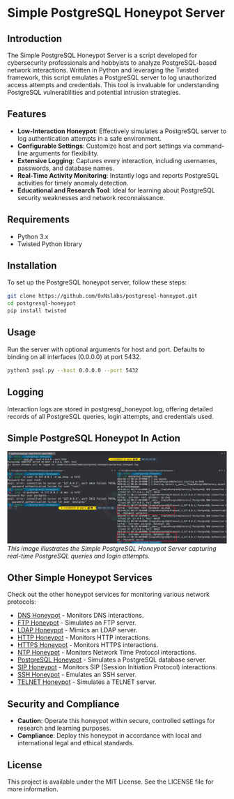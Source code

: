 # Simple PostgreSQL Honeypot Server

## Introduction
The Simple PostgreSQL Honeypot Server is a script developed for cybersecurity professionals and hobbyists to analyze PostgreSQL-based network interactions. Written in Python and leveraging the Twisted framework, this script emulates a PostgreSQL server to log unauthorized access attempts and credentials. This tool is invaluable for understanding PostgreSQL vulnerabilities and potential intrusion strategies.

## Features
- **Low-Interaction Honeypot**: Effectively simulates a PostgreSQL server to log authentication attempts in a safe environment.
- **Configurable Settings**: Customize host and port settings via command-line arguments for flexibility.
- **Extensive Logging**: Captures every interaction, including usernames, passwords, and database names.
- **Real-Time Activity Monitoring**: Instantly logs and reports PostgreSQL activities for timely anomaly detection.
- **Educational and Research Tool**: Ideal for learning about PostgreSQL security weaknesses and network reconnaissance.

## Requirements
- Python 3.x
- Twisted Python library

## Installation
To set up the PostgreSQL honeypot server, follow these steps:

```bash
git clone https://github.com/0xNslabs/postgresql-honeypot.git
cd postgresql-honeypot
pip install twisted
```

## Usage
Run the server with optional arguments for host and port. Defaults to binding on all interfaces (0.0.0.0) at port 5432.

```bash
python3 psql.py --host 0.0.0.0 --port 5432
```

## Logging
Interaction logs are stored in postgresql_honeypot.log, offering detailed records of all PostgreSQL queries, login attempts, and credentials used.

## Simple PostgreSQL Honeypot In Action
![Simple PostgreSQL Honeypot in Action](https://raw.githubusercontent.com/0xNslabs/postgresql-honeypot/main/PoC.png)
*This image illustrates the Simple PostgreSQL Honeypot Server capturing real-time PostgreSQL queries and login attempts.*

## Other Simple Honeypot Services

Check out the other honeypot services for monitoring various network protocols:

- [DNS Honeypot](https://github.com/0xNslabs/dns-honeypot) - Monitors DNS interactions.
- [FTP Honeypot](https://github.com/0xNslabs/ftp-honeypot) - Simulates an FTP server.
- [LDAP Honeypot](https://github.com/0xNslabs/ldap-honeypot) - Mimics an LDAP server.
- [HTTP Honeypot](https://github.com/0xNslabs/http-honeypot) - Monitors HTTP interactions.
- [HTTPS Honeypot](https://github.com/0xNslabs/https-honeypot) - Monitors HTTPS interactions.
- [NTP Honeypot](https://github.com/0xNslabs/ntp-honeypot) - Monitors Network Time Protocol interactions.
- [PostgreSQL Honeypot](https://github.com/0xNslabs/postgresql-honeypot) - Simulates a PostgreSQL database server.
- [SIP Honeypot](https://github.com/0xNslabs/sip-honeypot) - Monitors SIP (Session Initiation Protocol) interactions.
- [SSH Honeypot](https://github.com/0xNslabs/ssh-honeypot) - Emulates an SSH server.
- [TELNET Honeypot](https://github.com/0xNslabs/telnet-honeypot) - Simulates a TELNET server.

## Security and Compliance
- **Caution**: Operate this honeypot within secure, controlled settings for research and learning purposes.
- **Compliance**: Deploy this honeypot in accordance with local and international legal and ethical standards.

## License
This project is available under the MIT License. See the LICENSE file for more information.
